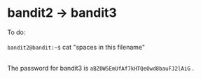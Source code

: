 # bandit2 -> bandit3<br/>
To do:<br/><br/>
```bandit2@bandit:~$``` cat "spaces in this filename"<br/><br/>

The password for bandit3 is  ```aBZ0W5EmUfAf7kHTQeOwd8bauFJ2lAiG``` .<br/>

